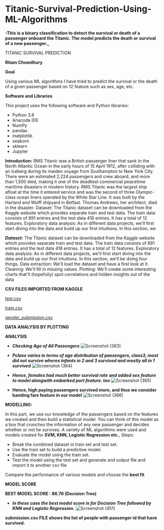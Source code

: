 # Titanic-Survival-Prediction-Using-ML-Algorithms

**-This is a binary classification to detect the survival or death of a passenger onboard the Titanic. The model predicts the death or survival of a new passenger._**

TITANIC SURVIVAL PREDICTION

**Ritam Chowdhury**

**Goal**

Using various ML algorithms I have tried to
predict the survival or the death of a given passenger based on 12 feature such as
sex, age, etc.


**Software and Libraries**

This project uses the following software and Python libraries:

- Python 3.8
- Anacoda IDE
- NumPy
- pandas
- matplotlib
- seaborn 
- sklearn
- Jupyter


**Introduction:**
RMS Titanic was a British passenger liner that sank in the North Atlantic Ocean in the early hours of 15 April
1912, after colliding with an iceberg during its maiden voyage from Southampton to New York City. There were
an estimated 2,224 passengers and crew aboard, and more than 1,500 died, making it one of the deadliest
commercial peacetime maritime disasters in modern history. RMS Titanic was the largest ship afloat at the time
it entered service and was the second of three Olympic-class ocean liners operated by the White Star Line. It was
built by the Harland and Wolff shipyard in Belfast. Thomas Andrews, her architect, died in the disaster.
Dataset:
The Titanic dataset can be downloaded from the Kaggle website which provides separate train and test data.
The train data consists of 891 entries and the test data 418 entries. It has a total of 12 features.
Exploratory data analysis:
As in different data projects, we'll first start diving into the data and build up our first intuitions. In this section,
we

**_Dataset:_**
The Titanic dataset can be downloaded from the Kaggle website which provides separate train and test data.
The train data consists of 891 entries and the test data 418 entries. It has a total of 12 features.
Exploratory data analysis:
As in different data projects, we'll first start diving into the data and build up our first intuitions. In this section,
we'll be doing four things.
Data extraction: We'll load the dataset and have a first look at it.
Cleaning: We'll fill in missing values.
Plotting: We'll create some interesting charts that'll (hopefully) spot correlations and hidden insights out of the
data

**CSV FILES IMPORTED FROM KAGGLE**

[test.csv](https://www.kaggle.com/c/titanic/data?select=test.csv)

[train.csv](https://www.kaggle.com/c/titanic/data?select=train.csv)

[gender_submission.csv](https://www.kaggle.com/c/titanic/data?select=gender_submission.csv)

**DATA ANALYSIS BY PLOTTING**

**ANALYSIS**

- **_Checking Age of All Passengers_**
![Screenshot (363)](https://user-images.githubusercontent.com/44723903/90952851-76e8b680-e484-11ea-9ef6-3f6b95e7eb54.png)

- **_Pclass varies in terms of age distribution of passengers, class3, most did not survive wheres infants in 2 and 3 survived and mostly all in 1 survived_**
![Screenshot (364)](https://user-images.githubusercontent.com/44723903/90952894-c4fdba00-e484-11ea-8f50-3d99589c4d14.png)

- **_Hence, females had much better survival rate and added sex feature to model alongwith embarked port feature.
too_**
![Screenshot (365)](https://user-images.githubusercontent.com/44723903/90952909-efe80e00-e484-11ea-90e3-9cde94375691.png)

- **Hence, high paying passengers survived more, and thus we consider banding fare feature in our model**
![Screenshot (366)](https://user-images.githubusercontent.com/44723903/90952925-09895580-e485-11ea-992c-880e7d111319.png)

**MODELLING:**

In this part, we use our knowledge of the passengers based on the features we
created and then build a statistical model. You can think of this model as a box
that crunches the information of any new passenger and decides whether or not
he survives. A variety of ML algorithms were used and models created for **SVM,
KNN, Logistic Regression etc.**, Steps:

- Break the combined dataset in train set and test set.
- Use the train set to build a predictive model.
- Evaluate the model using the train set.
- Test the model using the test set and generate and output file and import it
to another csv file

Compare the performance of various models and choose the **best fit**

**MODEL SCORE**

**BEST MODEL SCORE : 86.76 (Decision Tree)**

- **_In these case the best model score is for Decision Tree followed by KNN and Logistic Regression._**
![Screenshot (451)](https://user-images.githubusercontent.com/44723903/90953961-bbc51b00-e48d-11ea-99ab-704d802c6d5e.png)

**submission.csv FILE shows the list of people with passenger id that have
survived.**

